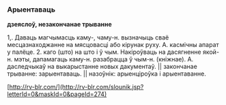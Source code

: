 ### Арыентаваць
**дзеяслоў, незакончанае трыванне**

1,. Даваць магчымасць каму-, чаму-н. вызначыць сваё месцазнаходжанне на мясцовасці або кірунак руху. А. касмічны апарат у палёце. 2. каго (што) на што і ў чым. Накіроўваць на дасягненне якой-н. мэты, дапамагаць каму-н. разабрацца ў чым-н. (кніжнае). А. даследчыкаў на выкарыстанне новых дакументаў. || закончанае трыванне: зарыентаваць. || назоўнік: арыенціроўка і арыентаванне.

<a rel="author">[http://rv-blr.com/](http://rv-blr.com/slounik.jsp?letterId=0&maskId=0&pageId=274)</a>
